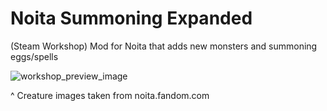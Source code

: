 # Noita Summoning Expanded
(Steam Workshop) Mod for Noita that adds new monsters and summoning eggs/spells




![workshop_preview_image](https://user-images.githubusercontent.com/28932508/161045389-6e857e3e-66c2-4dcb-8f6a-556602c6dec5.png)

^ Creature images taken from noita.fandom.com
